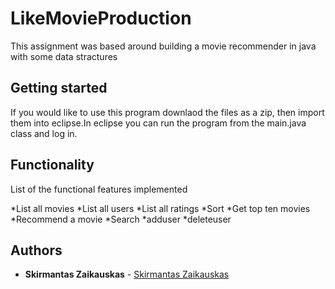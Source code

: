 # LikeMovieProduction
This assignment was based around building a movie recommender in java with some data stractures

## Getting started
If you would like to use this program downlaod the files as a zip, then import them into eclipse.In eclipse you can run the program from the main.java class and log in.

## Functionality

List of the functional features implemented

*List all movies
*List all users
*List all ratings
*Sort
*Get top ten movies
*Recommend a movie
*Search
*adduser
*deleteuser

## Authors
* **Skirmantas Zaikauskas**  - [Skirmantas Zaikauskas](https://github.com/fuujinzero)
